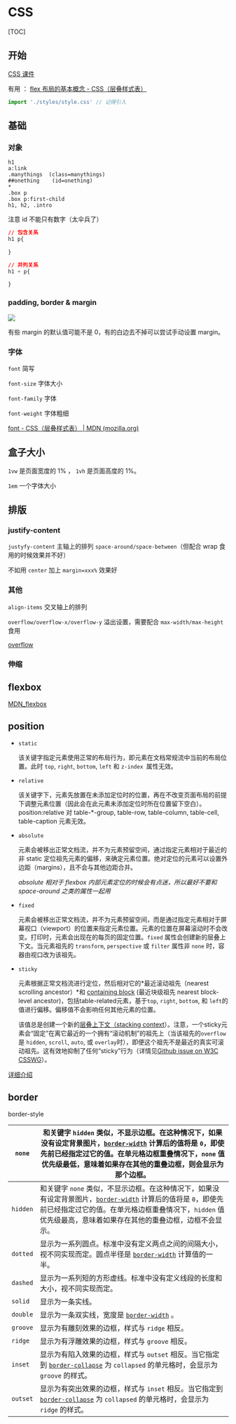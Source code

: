 # CSS

[TOC]

## 开始


[CSS 课件](https://scratched-antimatter-2e3.notion.site/CSS-e18457e1c3364fb79cfdbb90fa0c224d)

有用 ： [flex 布局的基本概念 - CSS（层叠样式表）](https://developer.mozilla.org/zh-CN/docs/Web/CSS/CSS_Flexible_Box_Layout/Basic_Concepts_of_Flexbox##元素间的对齐和空间分配)


```js
import './styles/style.css' // 记得引入
```





## 基础

### 对象

```
h1
a:link
.manythings  (class=manythings)
##onething    (id=onething)
*
.box p
.box p:first-child
h1, h2, .intro
```

注意 id 不能只有数字（太伞兵了）

```css
// 包含关系
h1 p{
    
}

// 并列关系
h1 + p{
    
}
```



### padding, border & margin

![](https://img-blog.csdn.net/20180726145644500?watermark/2/text/aHR0cHM6Ly9ibG9nLmNzZG4ubmV0L3dlaXhpbl80MDkyNjYyOQ==/font/5a6L5L2T/fontsize/400/fill/I0JBQkFCMA==/dissolve/70)

有些 margin 的默认值可能不是 0，有的白边去不掉可以尝试手动设置 margin。



### 字体

`font` 简写

`font-size` 字体大小

`font-family` 字体

`font-weight` 字体粗细

[font - CSS（层叠样式表） | MDN (mozilla.org)](https://developer.mozilla.org/zh-CN/docs/Web/CSS/font)



## 盒子大小



`1vw` 是页面宽度的 1% ， `1vh` 是页面高度的 1%。

`1em` 一个字体大小



## 排版



### justify-content

`justyfy-content` 主轴上的排列 `space-around/space-between`（但配合 wrap 食用的时候效果并不好）

不如用 `center` 加上 `margin=xxx%` 效果好

### 其他

`align-items` 交叉轴上的排列

`overflow/overflow-x/overflow-y` 溢出设置，需要配合 `max-width/max-height` 食用

[overflow](https://developer.mozilla.org/zh-CN/docs/Web/CSS/overflow)





### 伸缩





## flexbox

[MDN_flexbox](https://developer.mozilla.org/zh-CN/docs/Web/CSS/CSS_Flexible_Box_Layout/Basic_Concepts_of_Flexbox##%E6%9B%B4%E6%94%B9flex%E6%96%B9%E5%90%91_flex-direction)



## position



- `static`

    该关键字指定元素使用正常的布局行为，即元素在文档常规流中当前的布局位置。此时 `top`, `right`, `bottom`, `left` 和 `z-index `属性无效。

- `relative`

    该关键字下，元素先放置在未添加定位时的位置，再在不改变页面布局的前提下调整元素位置（因此会在此元素未添加定位时所在位置留下空白）。position:relative 对 table-*-group, table-row, table-column, table-cell, table-caption 元素无效。

- `absolute`

    元素会被移出正常文档流，并不为元素预留空间，通过指定元素相对于最近的非 static 定位祖先元素的偏移，来确定元素位置。绝对定位的元素可以设置外边距（margins），且不会与其他边距合并。

    *absolute 相对于 flexbox 内部元素定位的时候会有点迷，所以最好不要和 space-around 之类的属性一起用*

- `fixed`

    元素会被移出正常文档流，并不为元素预留空间，而是通过指定元素相对于屏幕视口（viewport）的位置来指定元素位置。元素的位置在屏幕滚动时不会改变。打印时，元素会出现在的每页的固定位置。`fixed` 属性会创建新的层叠上下文。当元素祖先的 `transform`, `perspective` 或 `filter` 属性非 `none` 时，容器由视口改为该祖先。

- `sticky`

    元素根据正常文档流进行定位，然后相对它的*最近滚动祖先（nearest scrolling ancestor）*和 [containing block](https://developer.mozilla.org/en-US/docs/Web/CSS/Containing_block) (最近块级祖先 nearest block-level ancestor)，包括table-related元素，基于`top`, `right`, `bottom`, 和 `left`的值进行偏移。偏移值不会影响任何其他元素的位置。

    该值总是创建一个新的[层叠上下文（stacking context](https://developer.mozilla.org/en/docs/Web/CSS/CSS_Positioning/Understanding_z_index/The_stacking_context)）。注意，一个sticky元素会“固定”在离它最近的一个拥有“滚动机制”的祖先上（当该祖先的`overflow` 是 `hidden`, `scroll`, `auto`, 或 `overlay`时），即便这个祖先不是最近的真实可滚动祖先。这有效地抑制了任何“sticky”行为（详情见[Github issue on W3C CSSWG](https://github.com/w3c/csswg-drafts/issues/865)）。



[详细介绍](https://developer.mozilla.org/zh-CN/docs/Web/CSS/position)



## border



border-style

| `none`   | 和关键字 `hidden` 类似，不显示边框。在这种情况下，如果没有设定背景图片，[`border-width`](https://developer.mozilla.org/zh-CN/docs/Web/CSS/border-width) 计算后的值将是 `0`，即使先前已经指定过它的值。在单元格边框重叠情况下，`none` 值优先级最低，意味着如果存在其他的重叠边框，则会显示为那个边框。 |
| -------- | ------------------------------------------------------------ |
| `hidden` | 和关键字 `none` 类似，不显示边框。在这种情况下，如果没有设定背景图片，[`border-width`](https://developer.mozilla.org/zh-CN/docs/Web/CSS/border-width) 计算后的值将是 `0`，即使先前已经指定过它的值。在单元格边框重叠情况下，`hidden` 值优先级最高，意味着如果存在其他的重叠边框，边框不会显示。 |
| `dotted` | 显示为一系列圆点。标准中没有定义两点之间的间隔大小，视不同实现而定。圆点半径是 [`border-width`](https://developer.mozilla.org/zh-CN/docs/Web/CSS/border-width) 计算值的一半。 |
| `dashed` | 显示为一系列短的方形虚线。标准中没有定义线段的长度和大小，视不同实现而定。 |
| `solid`  | 显示为一条实线。                                             |
| `double` | 显示为一条双实线，宽度是 [`border-width`](https://developer.mozilla.org/zh-CN/docs/Web/CSS/border-width) 。 |
| `groove` | 显示为有雕刻效果的边框，样式与 `ridge` 相反。                |
| `ridge`  | 显示为有浮雕效果的边框，样式与 `groove` 相反。               |
| `inset`  | 显示为有陷入效果的边框，样式与 `outset` 相反。当它指定到 [`border-collapse`](https://developer.mozilla.org/zh-CN/docs/Web/CSS/border-collapse) 为 `collapsed` 的单元格时，会显示为 `groove` 的样式。 |
| `outset` | 显示为有突出效果的边框，样式与 `inset` 相反。当它指定到 [`border-collapse`](https://developer.mozilla.org/zh-CN/docs/Web/CSS/border-collapse) 为 `collapsed` 的单元格时，会显示为 `ridge` 的样式。 |

